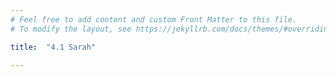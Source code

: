```yaml
---
# Feel free to add content and custom Front Matter to this file.
# To modify the layout, see https://jekyllrb.com/docs/themes/#overriding-theme-defaults

title:  "4.1 Sarah"

---
```


<script src="https://d3js.org/d3.v6.min.js" defer></script>
<script src="https://d3js.org/d3-scale.v3.min.js" defer></script>
<script src="js/companion_utils_locale-nl.js" defer></script>
<script src="js/companion_utils_colors.js" defer></script>
<script src="js/companion_utils_svg2png.js" defer></script>

<script src="js/companion_chart_4-1_sarah.js" defer></script>

<div class="chart_float" id="chart_4-1_sarah"></div>
